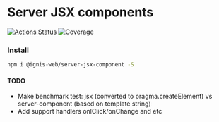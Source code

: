 # Server JSX components

[![Actions Status](https://github.com/dm-kamaev/server-component/workflows/Build/badge.svg)](https://github.com/dm-kamaev/server-component/actions) ![Coverage](https://github.com/dm-kamaev/server-component/blob/master/coverage/badge-statements.svg)

### Install
```sh
npm i @ignis-web/server-jsx-component -S
```

#### TODO
* Make benchmark test: jsx (converted to pragma.createElement) vs server-component (based on template string)
* Add support handlers onlClick/onChange and etc

